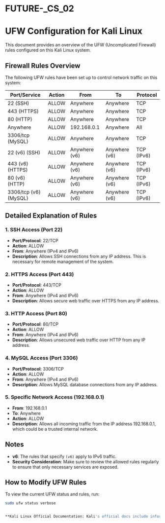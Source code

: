 # FUTURE-_CS_02

# UFW Configuration for Kali Linux

This document provides an overview of the UFW (Uncomplicated Firewall) rules configured on this Kali Linux system.

## Firewall Rules Overview

The following UFW rules have been set up to control network traffic on this system:

| Port/Service             | Action | From                        | To                            | Protocol        |
|--------------------------|--------|-----------------------------|-------------------------------|-----------------|
| 22 (SSH)                 | ALLOW  | Anywhere                    | Anywhere                      | TCP             |
| 443 (HTTPS)              | ALLOW  | Anywhere                    | Anywhere                      | TCP             |
| 80 (HTTP)                | ALLOW  | Anywhere                    | Anywhere                      | TCP             |
| Anywhere                 | ALLOW  | 192.168.0.1                 | Anywhere                      | All             |
| 3306/tcp (MySQL)         | ALLOW  | Anywhere                    | Anywhere                      | TCP             |
| 22 (v6) (SSH)            | ALLOW  | Anywhere (v6)               | Anywhere (v6)                 | TCP (IPv6)      |
| 443 (v6) (HTTPS)         | ALLOW  | Anywhere (v6)               | Anywhere (v6)                 | TCP (IPv6)      |
| 80 (v6) (HTTP)           | ALLOW  | Anywhere (v6)               | Anywhere (v6)                 | TCP (IPv6)      |
| 3306/tcp (v6) (MySQL)    | ALLOW  | Anywhere (v6)               | Anywhere (v6)                 | TCP (IPv6)      |

## Detailed Explanation of Rules

### 1. SSH Access (Port 22)
- **Port/Protocol**: 22/TCP
- **Action**: ALLOW
- **From**: Anywhere (IPv4 and IPv6)
- **Description**: Allows SSH connections from any IP address. This is necessary for remote management of the system.

### 2. HTTPS Access (Port 443)
- **Port/Protocol**: 443/TCP
- **Action**: ALLOW
- **From**: Anywhere (IPv4 and IPv6)
- **Description**: Allows secure web traffic over HTTPS from any IP address.

### 3. HTTP Access (Port 80)
- **Port/Protocol**: 80/TCP
- **Action**: ALLOW
- **From**: Anywhere (IPv4 and IPv6)
- **Description**: Allows unsecured web traffic over HTTP from any IP address.

### 4. MySQL Access (Port 3306)
- **Port/Protocol**: 3306/TCP
- **Action**: ALLOW
- **From**: Anywhere (IPv4 and IPv6)
- **Description**: Allows MySQL database connections from any IP address.

### 5. Specific Network Access (192.168.0.1)
- **From**: 192.168.0.1
- **To**: Anywhere
- **Action**: ALLOW
- **Description**: Allows all incoming traffic from the IP address 192.168.0.1, which could be a trusted internal network.

## Notes

- **v6**: The rules that specify `(v6)` apply to IPv6 traffic.
- **Security Consideration**: Make sure to review the allowed rules regularly to ensure that only necessary services are exposed.

## How to Modify UFW Rules

To view the current UFW status and rules, run:
```bash
sudo ufw status verbose


**Kali Linux Official Documentation: Kali's official docs include information on managing security tools, including UFW.**
